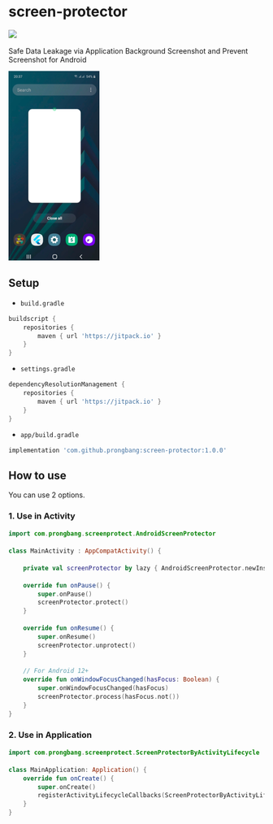 # screen-protector

[![](https://jitpack.io/v/prongbang/screen-protector.svg)](https://jitpack.io/#prongbang/screen-protector)

Safe Data Leakage via Application Background Screenshot and Prevent Screenshot for Android

![img.png](screenshot/1.png)

## Setup

- `build.gradle`

```groovy
buildscript {
    repositories {
        maven { url 'https://jitpack.io' }
    }
}
```

- `settings.gradle`

```groovy
dependencyResolutionManagement {
    repositories {
        maven { url 'https://jitpack.io' }
    }
}
```

- `app/build.gradle`

```groovy
implementation 'com.github.prongbang:screen-protector:1.0.0'
```

## How to use

You can use 2 options.

### 1. Use in Activity

```kotlin
import com.prongbang.screenprotect.AndroidScreenProtector

class MainActivity : AppCompatActivity() {

    private val screenProtector by lazy { AndroidScreenProtector.newInstance(this) }

    override fun onPause() {
        super.onPause()
        screenProtector.protect()
    }

    override fun onResume() {
        super.onResume()
        screenProtector.unprotect()
    }

    // For Android 12+
    override fun onWindowFocusChanged(hasFocus: Boolean) {
        super.onWindowFocusChanged(hasFocus)
        screenProtector.process(hasFocus.not())
    }
}
```

### 2. Use in Application

```kotlin
import com.prongbang.screenprotect.ScreenProtectorByActivityLifecycle

class MainApplication: Application() {
    override fun onCreate() {
        super.onCreate()
        registerActivityLifecycleCallbacks(ScreenProtectorByActivityLifecycle())
    }
}
```
